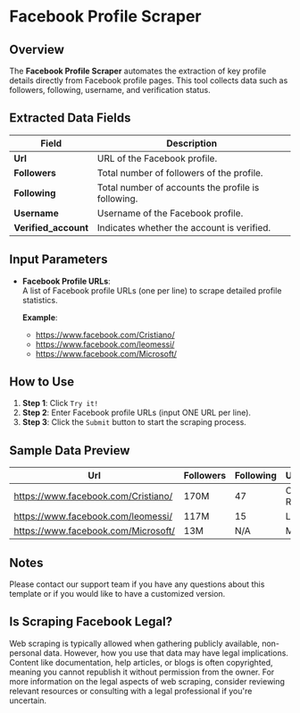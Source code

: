 # Facebook Profile Scraper

## Overview

The **Facebook Profile Scraper** automates the extraction of key profile details directly from Facebook profile pages. This tool collects data such as followers, following, username, and verification status.

## **Extracted Data Fields**

| **Field**            | **Description**                                        |
|----------------------|--------------------------------------------------------|
| **Url**              | URL of the Facebook profile.                           |
| **Followers**        | Total number of followers of the profile.              |
| **Following**        | Total number of accounts the profile is following.     |
| **Username**         | Username of the Facebook profile.                      |
| **Verified_account** | Indicates whether the account is verified.             |

## Input Parameters

- **Facebook Profile URLs**:  
    A list of Facebook profile URLs (one per line) to scrape detailed profile statistics.

  **Example**:  
    - https://www.facebook.com/Cristiano/
    - https://www.facebook.com/leomessi/
    - https://www.facebook.com/Microsoft/  

## How to Use

1. **Step 1**: Click `Try it!`
2. **Step 2**: Enter Facebook profile URLs (input ONE URL per line).
3. **Step 3**: Click the `Submit` button to start the scraping process.


## Sample Data Preview

| **Url**                             | **Followers** | **Following** | **Username**        | **Verified_account**  |
|-------------------------------------|---------------|---------------|---------------------|-----------------------|
| https://www.facebook.com/Cristiano/ | 170M          | 47            | Cristiano Ronaldo   | true                  |
| https://www.facebook.com/leomessi/  | 117M          | 15            | Leo Messi           | true                  |
| https://www.facebook.com/Microsoft/ | 13M           | N/A           | Microsoft           | true                  |


## Notes

Please contact our support team if you have any questions about this template or if you would like to have a customized version.

## Is Scraping Facebook Legal?

Web scraping is typically allowed when gathering publicly available, non-personal data. However, how you use that data may have legal implications. Content like documentation, help articles, or blogs is often copyrighted, meaning you cannot republish it without permission from the owner. For more information on the legal aspects of web scraping, consider reviewing relevant resources or consulting with a legal professional if you're uncertain.
